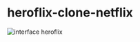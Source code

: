 # heroflix-clone-netflix
![interface heroflix](https://user-images.githubusercontent.com/92611054/177432298-6e23dd14-4e69-4c35-932e-4c5b4d40fb69.png)

